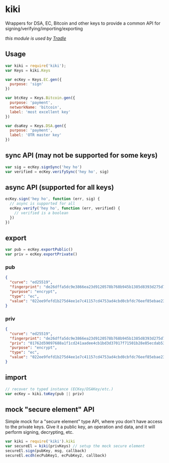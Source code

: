 # kiki

Wrappers for DSA, EC, Bitcoin and other keys to provide a common API for signing/verifying/importing/exporting

_this module is used by [Tradle](https://github.com/tradle/about/wiki)_

## Usage

```js
var kiki = require('kiki');
var Keys = kiki.Keys

var ecKey = Keys.EC.gen({
  purpose: 'sign'
})

var btcKey = Keys.Bitcoin.gen({
  purpose: 'payment',
  networkName: 'bitcoin',
  label: 'most excellent key'
})

var dsaKey = Keys.DSA.gen({
  purpose: 'payment',
  label: 'OTR master key'
})
```

## sync API (may not be supported for some keys)

```js
var sig = ecKey.signSync('hey ho') 
var verified = ecKey.verifySync('hey ho', sig)
```

## async API (supported for all keys)

```js
ecKey.sign('hey ho', function (err, sig) {
  // async is supported for all
  ecKey.verify('hey ho', function (err, verified) {
    // verified is a boolean
  })
})
```

## export

```js
var pub = ecKey.exportPublic()
var priv = ecKey.exportPrivate()
```

### pub

```json
{
  "curve": "ed25519",
  "fingerprint": "de26dffa5dc9e3866ea23d9120578b768b945b1385d8393d275d715470dd6056",
  "purpose": "encrypt",
  "type": "ec",
  "value": "022ee9fefd1b275d4ee1e7c41157cd4753ad4cbd0cbfdc76eef85ebae230bf27ee"
}
```

### priv

```json
{
  "curve": "ed25519",
  "fingerprint": "de26dffa5dc9e3866ea23d9120578b768b945b1385d8393d275d715470dd6056",
  "priv": "01762d59097688a1f1cd241aadee4cb1bd3d37017f71501b28e85ecdab5349c2",
  "purpose": "encrypt",
  "type": "ec",
  "value": "022ee9fefd1b275d4ee1e7c41157cd4753ad4cbd0cbfdc76eef85ebae230bf27ee"
}
```

## import

```js
// recover to typed instance (ECKey/DSAKey/etc.)
var ecKey = kiki.toKey(pub || priv) 
```

## mock "secure element" API

Simple mock for a "secure element" type API, where you don't have access to the private keys. Give it a public key, an operation and data, and it will perform signing, decrypting, etc.

```js
var kiki = require('kiki').kiki
var secureEl = kiki(privKeys) // setup the mock secure element
secureEl.sign(pubKey, msg, callback)
secureEl.ecdh(ecPubKey1, ecPubKey2, callback)
```
